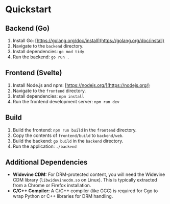 # Quickstart

## Backend (Go)

1.  Install Go: [https://golang.org/doc/install](https://golang.org/doc/install)
2.  Navigate to the `backend` directory.
3.  Install dependencies: `go mod tidy`
4.  Run the backend: `go run .`

## Frontend (Svelte)

1.  Install Node.js and npm: [https://nodejs.org/](https://nodejs.org/)
2.  Navigate to the `frontend` directory.
3.  Install dependencies: `npm install`
4.  Run the frontend development server: `npm run dev`

## Build

1.  Build the frontend: `npm run build` in the `frontend` directory.
2.  Copy the contents of `frontend/build` to `backend/web`.
3.  Build the backend: `go build` in the `backend` directory.
4.  Run the application: `./backend`

## Additional Dependencies

*   **Widevine CDM:** For DRM-protected content, you will need the Widevine CDM library (`libwidevinecdm.so` on Linux). This is typically extracted from a Chrome or Firefox installation.
*   **C/C++ Compiler:** A C/C++ compiler (like GCC) is required for Cgo to wrap Python or C++ libraries for DRM handling.
